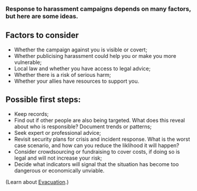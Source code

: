 [Title]: # (Dealing with harassment)
[Order]: # (5)

### Response to harassment campaigns depends on many factors, but here are some ideas.  

## Factors to consider 

* Whether the campaign against you is visible or covert;
* Whether publicising harassment could help you or make you more vulnerable;
* Local law and whether you have access to legal advice; 
* Whether there is a risk of serious harm; 
* Whether your allies have resources to support you.

## Possible first steps:  

* Keep records;
* Find out if other people are also being targeted. What does this reveal about who is responsible? Document trends or patterns;  
* Seek expert or professional advice;
* Revisit security plans for crisis and incident response. What is the worst case scenario, and how can you reduce the liklihood it will happen?
* Consider crowdsourcing or fundraising to cover costs, if doing so is legal and will not increase your risk;
* Decide what indicators will signal that the situation has become too dangerous or economically unviable.

(Learn about [Evacuation](umbrella://incident-response/evacuation).) 
